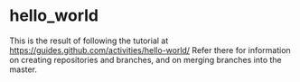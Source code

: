 # hello_world
This is the result of following the tutorial at https://guides.github.com/activities/hello-world/
Refer there for information on creating repositories and branches, and on merging branches into the master. 
